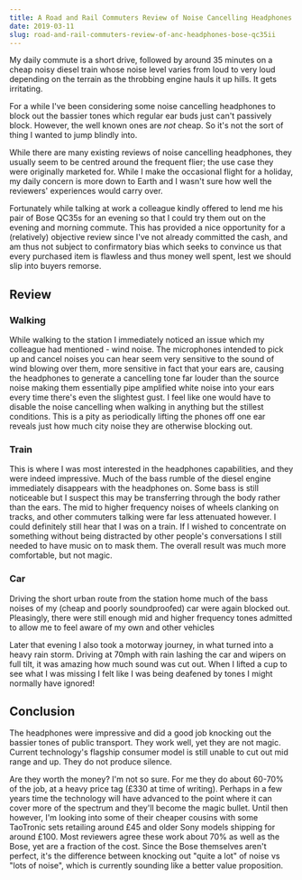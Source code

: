 ```yaml
---
title: A Road and Rail Commuters Review of Noise Cancelling Headphones (Bose QC35 II)
date: 2019-03-11
slug: road-and-rail-commuters-review-of-anc-headphones-bose-qc35ii
---
```


My daily commute is a short drive, followed by around 35 minutes on a cheap noisy diesel train whose noise level varies from loud to very loud depending on the terrain as the throbbing engine hauls it up hills. It gets irritating.

For a while I've been considering some noise cancelling headphones to block out the bassier tones which regular ear buds just can't passively block. However, the well known ones are *not* cheap. So it's not the sort of thing I wanted to jump blindly into.

While there are many existing reviews of noise cancelling headphones, they usually seem to be centred around the frequent flier; the use case they were originally marketed for. While I make the occasional flight for a holiday, my daily concern is more down to Earth and I wasn't sure how well the reviewers' experiences would carry over.

Fortunately while talking at work a colleague kindly offered to lend me his pair of Bose QC35s for an evening so that I could try them out on the evening and morning commute. This has provided a nice opportunity for a (relatively) objective review since I've not already committed the cash, and am thus not subject to confirmatory bias which seeks to convince us that every purchased item is flawless and thus money well spent, lest we should slip into buyers remorse.

## Review
### Walking
While walking to the station I immediately noticed an issue which my colleague had mentioned - wind noise. The microphones intended to pick up and cancel noises you can hear seem very sensitive to the sound of wind blowing over them, more sensitive in fact that your ears are, causing the headphones to generate a cancelling tone far louder than the source noise making them essentially pipe amplified white noise into your ears every time there's even the slightest gust. I feel like one would have to disable the noise cancelling when walking in anything but the stillest conditions. This is a pity as periodically lifting the phones off one ear reveals just how much city noise they are otherwise blocking out.

### Train
This is where I was most interested in the headphones capabilities, and they were indeed impressive. Much of the bass rumble of the diesel engine immediately disappears with the headphones on. Some bass is still noticeable but I suspect this may be transferring through the body rather than the ears. The mid to higher frequency noises of wheels clanking on tracks, and other commuters talking were far less attenuated however. I could definitely still hear that I was on a train. If I wished to concentrate on something without being distracted by other people's conversations I still needed to have music on to mask them. The overall result was much more comfortable, but not magic.

### Car
Driving the short urban route from the station home much of the bass noises of my (cheap and poorly soundproofed) car were again blocked out. Pleasingly, there were still enough mid and higher frequency tones admitted to allow me to feel aware of my own and other vehicles

Later that evening I also took a motorway journey, in what turned into a heavy rain storm. Driving at 70mph with rain lashing the car and wipers on full tilt, it was amazing how much sound was cut out. When I lifted a cup to see what I was missing I felt like I was being deafened by tones I might normally have ignored!

## Conclusion
The headphones were impressive and did a good job knocking out the bassier tones of public transport. They work well, yet they are not magic. Current technology's flagship consumer model is still unable to cut out mid range and up. They do not produce silence.

Are they worth the money? I'm not so sure. For me they do about 60-70% of the job, at a heavy price tag (£330 at time of writing). Perhaps in a few years time the technology will have advanced to the point where it can cover more of the spectrum and they'll become the magic bullet. Until then however, I'm looking into some of their cheaper cousins with some TaoTronic sets retailing around £45 and older Sony models shipping for around £100. Most reviewers agree these work about 70% as well as the Bose, yet are a fraction of the cost. Since the Bose themselves aren't perfect, it's the difference between knocking out "quite a lot" of noise vs "lots of noise", which is currently sounding like a better value proposition.